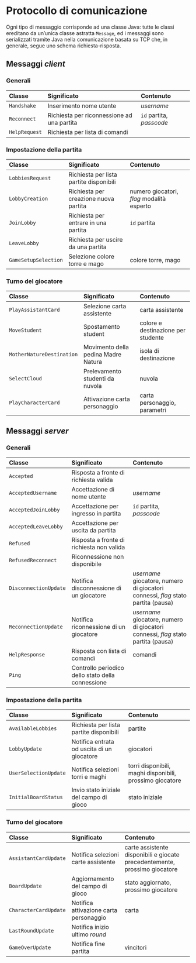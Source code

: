 # Protocollo di comunicazione

Ogni tipo di messaggio corrisponde ad una classe Java: tutte le classi ereditano da un’unica classe astratta `Message`,
ed i messaggi sono serializzati tramite Java nella comunicazione basata su TCP che, in generale, segue uno schema richiesta-risposta.

## Messaggi *client*

### Generali

| Classe				| Significato										| Contenuto						|
| :---					| :---												| :---							|
| `Handshake`			| Inserimento nome utente							| *username*					|
| `Reconnect`			| Richiesta per riconnessione ad una partita		| `id` partita, *passcode*		|
| `HelpRequest`		| Richiesta per lista di comandi					| 								|

### Impostazione della partita

| Classe				| Significato								| Contenuto										|
| :---					| :---										| :---											|
| `LobbiesRequest`		| Richiesta per lista partite disponibili	| 												|
| `LobbyCreation`		| Richiesta per creazione nuova partita		| numero giocatori, *flag* modalità esperto		|
| `JoinLobby`			| Richiesta per entrare in una partita		| `id` partita									|
| `LeaveLobby`			| Richiesta per uscire da una partita		| 												|
| `GameSetupSelection`	| Selezione colore torre e mago				| colore torre, mago							|

### Turno del giocatore

| Classe						| Significato								| Contenuto								|
| :---							| :---										| :---									|
| `PlayAssistantCard`			| Selezione carta assistente				| carta assistente						|
| `MoveStudent`				| Spostamento student						| colore e destinazione per studente	|
| `MotherNatureDestination`	| Movimento della pedina Madre Natura		| isola di destinazione					|
| `SelectCloud`				| Prelevamento studenti da nuvola			| nuvola								|
| `PlayCharacterCard`			| Attivazione carta personaggio				| carta personaggio, parametri			|

## Messaggi *server*

### Generali

| Classe						| Significato										| Contenuto																				|
| :---							| :---												| :---																					|
| `Accepted`					| Risposta a fronte di richiesta valida				| 																						|
| `AcceptedUsername`			| Accettazione di nome utente						| *username*																			|
| `AcceptedJoinLobby`			| Accettazione per ingresso in partita				| `id` partita, *passcode*																|
| `AcceptedLeaveLobby`			| Accettazione per uscita da partita				| 																						|
| `Refused`					| Risposta a fronte di richiesta non valida			| 																						|
| `RefusedReconnect`			| Riconnessione non disponibile						| 																						|
| `DisconnectionUpdate`		| Notifica disconnessione di un giocatore			| *username* giocatore, numero di giocatori connessi, *flag* stato partita (pausa)		|
| `ReconnectionUpdate`			| Notifica riconnessione di un giocatore			| *username* giocatore, numero di giocatori connessi, *flag* stato partita (pausa)		|
| `HelpResponse`				| Risposta con lista di comandi						| comandi																				|
| `Ping`						| Controllo periodico dello stato della connessione	| 																						|

### Impostazione della partita

| Classe						| Significato										| Contenuto														|
| :---							| :---												| :---															|
| `AvailableLobbies`			| Richiesta per lista partite disponibili			| partite														|
| `LobbyUpdate`				| Notifica entrata od uscita di un giocatore		| giocatori														|
| `UserSelectionUpdate`		| Notifica selezioni torri e maghi					| torri disponibili, maghi disponibili, prossimo giocatore		|
| `InitialBoardStatus`			| Invio stato iniziale del campo di gioco			| stato iniziale												|

### Turno del giocatore

| Classe						| Significato								| Contenuto																		|
| :---							| :---										| :---																			|
| `AssistantCardUpdate`		| Notifica selezioni carte assistente		| carte assistente disponibili e giocate precedentemente, prossimo giocatore	|
| `BoardUpdate`				| Aggiornamento del campo di gioco			| stato aggiornato, prossimo giocatore											|
| `CharacterCardUpdate`		| Notifica attivazione carta personaggio	| carta																			|
| `LastRoundUpdate`			| Notifica inizio ultimo *round*			| 																				|
| `GameOverUpdate`				| Notifica fine partita						| vincitori																		|